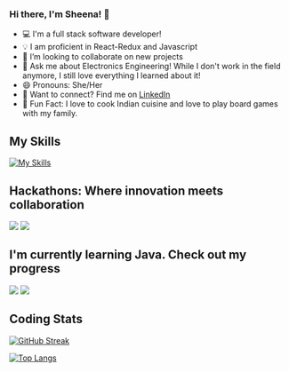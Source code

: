 ### Hi there, I'm Sheena! 👋

- 💻 I'm a full stack software developer!
- 💡 I am proficient in React-Redux and Javascript
- 👯 I’m looking to collaborate on new projects
- 💬 Ask me about Electronics Engineering! While I don't work in the field anymore, I still love everything I learned about it!
- 😄 Pronouns: She/Her
- 🔗 Want to connect? Find me on [LinkedIn][linkedin]
- 🎸 Fun Fact: I love to cook Indian cuisine and love to play board games with my family.


## My Skills
[![My Skills](https://skills.thijs.gg/icons?i=js,react,redux,express,nodejs,py,flask,html,css,tailwind,vscode,postgres,postman,git,sqlite,nextjs,mysql,figma,vercel,matlab&perline=8&theme=light)](https://skills.thijs.gg)



## Hackathons: Where innovation meets collaboration
<a href="https://github.com/coderaries12/Guess-Game"><img src="https://img.shields.io/badge/Guess Game-0F766E?style=for-the-badge&logoColor=white"></a>
<a href="https://github.com/coderaries12/ChildcareConnect"><img src="https://img.shields.io/badge/Childcare Connect-7211AD?style=for-the-badge&logoColor=white"></a>


## I'm currently learning Java. Check out my progress
<a href="https://github.com/coderaries12/RockPaperScissor-Game "><img src="https://img.shields.io/badge/Rock.Paper.Scissor Game-2000AD?style=for-the-badge&logoColor=white"></a>
<a href="https://github.com/coderaries12/Explore-Venus"><img src="https://img.shields.io/badge/Explore Venus-0F959E?style=for-the-badge&logoColor=white"></a>


## Coding Stats
<!-- https://github-readme-streak-stats.herokuapp.com/?user=coderaries12 -->
[![GitHub Streak](https://streak-stats.demolab.com/?user=coderaries12&theme=dark&background=000000)](https://git.io/streak-stats)

[![Top Langs](https://github-readme-stats.vercel.app/api/top-langs/?username=coderaries12&layout=compact&theme=vision-friendly-dark)](https://github.com/anuraghazra/github-readme-stats)




[linkedin]: https://www.linkedin.com/in/sheena1204/







  
